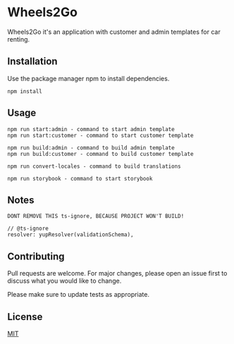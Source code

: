 # Wheels2Go

Wheels2Go it's an application with customer and admin templates for car renting.

## Installation

Use the package manager npm to install dependencies.

```
npm install
```

## Usage

```
npm run start:admin - command to start admin template
npm run start:customer - command to start customer template

npm run build:admin - command to build admin template
npm run build:customer - command to build customer template

npm run convert-locales - command to build translations

npm run storybook - command to start storybook
```

## Notes

```
DONT REMOVE THIS ts-ignore, BECAUSE PROJECT WON'T BUILD! 

// @ts-ignore
resolver: yupResolver(validationSchema),
```


## Contributing
Pull requests are welcome. For major changes, please open an issue first to discuss what you would like to change.

Please make sure to update tests as appropriate.

## License
[MIT](https://choosealicense.com/licenses/mit/)
